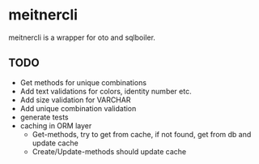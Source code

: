# meitnercli

meitnercli is a wrapper for oto and sqlboiler.

## TODO
 - Get methods for unique combinations
 - Add text validations for colors, identity number etc.
 - Add size validation for VARCHAR
 - Add unique combination validation
 - generate tests
 - caching in ORM layer 
    - Get-methods, try to get from cache, if not found, get from db and update cache
    - Create/Update-methods should update cache
